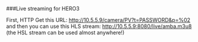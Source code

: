 ###Live streaming for HERO3

 First, HTTP Get this URL:  http://10.5.5.9/camera/PV?t=PASSWORD&p=%02 and then you can use this HLS stream: http://10.5.5.9:8080/live/amba.m3u8 (the HSL stream can be used almost anywhere!)
